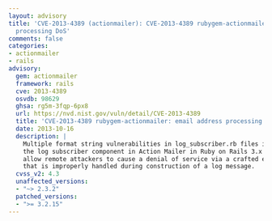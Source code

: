 ```yaml
---
layout: advisory
title: 'CVE-2013-4389 (actionmailer): CVE-2013-4389 rubygem-actionmailer: email address
  processing DoS'
comments: false
categories:
- actionmailer
- rails
advisory:
  gem: actionmailer
  framework: rails
  cve: 2013-4389
  osvdb: 98629
  ghsa: rg5m-3fqp-6px8
  url: https://nvd.nist.gov/vuln/detail/CVE-2013-4389
  title: 'CVE-2013-4389 rubygem-actionmailer: email address processing DoS'
  date: 2013-10-16
  description: |
    Multiple format string vulnerabilities in log_subscriber.rb files in
    the log subscriber component in Action Mailer in Ruby on Rails 3.x before 3.2.15
    allow remote attackers to cause a denial of service via a crafted e-mail address
    that is improperly handled during construction of a log message.
  cvss_v2: 4.3
  unaffected_versions:
  - "~> 2.3.2"
  patched_versions:
  - ">= 3.2.15"
---
```

